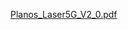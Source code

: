 [Planos_Laser5G_V2_0.pdf](https://github.com/AlexCastillaG/Laser5G/files/7865292/Planos_Laser5G_V2_0.pdf)
